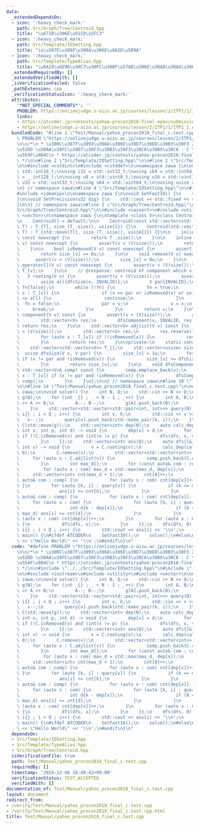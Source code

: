 ```yaml
---
data:
  _extendedDependsOn:
  - icon: ':heavy_check_mark:'
    path: Src/Graph/Tree/Centroid.hpp
    title: "\u6728\u306E\u91CD\u5FC3"
  - icon: ':heavy_check_mark:'
    path: Src/Template/IOSetting.hpp
    title: "io\u307E\u308F\u308A\u306E\u8A2D\u5B9A"
  - icon: ':heavy_check_mark:'
    path: Src/Template/TypeAlias.hpp
    title: "\u6A19\u6E96\u30C7\u30FC\u30BF\u578B\u306E\u30A8\u30A4\u30EA\u30A2\u30B9"
  _extendedRequiredBy: []
  _extendedVerifiedWith: []
  _isVerificationFailed: false
  _pathExtension: cpp
  _verificationStatusIcon: ':heavy_check_mark:'
  attributes:
    '*NOT_SPECIAL_COMMENTS*': ''
    PROBLEM: https://onlinejudge.u-aizu.ac.jp/courses/lesson/2/ITP1/1/ITP1_1_A
    links:
    - https://atcoder.jp/contests/yahoo-procon2018-final-open/submissions/60475048
    - https://onlinejudge.u-aizu.ac.jp/courses/lesson/2/ITP1/1/ITP1_1_A
  bundledCode: "#line 1 \"Test/Manual/yahoo_procon2018_final_c.test.cpp\"\n#define\
    \ PROBLEM \"https://onlinejudge.u-aizu.ac.jp/courses/lesson/2/ITP1/1/ITP1_1_A\"\
    \n\n/*\n * \u300C\u307F\u3093\u306A\u306E\u30D7\u30ED\u30B3\u30F3 2018\u300D\u6C7A\
    \u52DD \u30AA\u30FC\u30D7\u30F3\u30B3\u30F3\u30C6\u30B9\u30C8 - C \u6728\u306E\
    \u554F\u984C\n * https://atcoder.jp/contests/yahoo-procon2018-final-open/submissions/60475048\n\
    \ */\n\n#line 2 \"Src/Template/IOSetting.hpp\"\n\n#line 2 \"Src/Template/TypeAlias.hpp\"\
    \n\n#include <cstdint>\n#include <cstddef>\n\nnamespace zawa {\n\nusing i16 =\
    \ std::int16_t;\nusing i32 = std::int32_t;\nusing i64 = std::int64_t;\nusing i128\
    \ = __int128_t;\n\nusing u8 = std::uint8_t;\nusing u16 = std::uint16_t;\nusing\
    \ u32 = std::uint32_t;\nusing u64 = std::uint64_t;\n\nusing usize = std::size_t;\n\
    \n} // namespace zawa\n#line 4 \"Src/Template/IOSetting.hpp\"\n\n#include <iostream>\n\
    #include <iomanip>\n\nnamespace zawa {\n\nvoid SetFastIO() {\n    std::cin.tie(nullptr)->sync_with_stdio(false);\n\
    }\n\nvoid SetPrecision(u32 dig) {\n    std::cout << std::fixed << std::setprecision(dig);\n\
    }\n\n} // namespace zawa\n#line 2 \"Src/Graph/Tree/Centroid.hpp\"\n\n#line 4 \"\
    Src/Graph/Tree/Centroid.hpp\"\n\n#include <cassert>\n#include <utility>\n#include\
    \ <vector>\n\nnamespace zawa {\n\ntemplate <class V>\nclass Centroid {\npublic:\n\
    \n    Centroid() = default;\n\n    Centroid(const std::vector<std::vector<V>>&\
    \ T) : T_{T}, size_(T_.size(), usize{1}) {}\n    Centroid(std::vector<std::vector<V>>&&\
    \ T) : T_{std::move(T)}, size_(T_.size(), usize{1}) {}\n\n    inline usize size()\
    \ const noexcept {\n        return T_.size();\n    }\n\n    inline usize size(V\
    \ v) const noexcept {\n        assert(v < (V)size());\n        return size_[v];\n\
    \    }\n\n    bool isRemoved(V v) const noexcept {\n        assert(v < (V)size());\n\
    \        return size_[v] == 0u;\n    }\n\n    void remove(V v) noexcept {\n  \
    \      assert(v < (V)size());\n        size_[v] = 0u;\n    }\n\n    const std::vector<V>&\
    \ operator[](V v) const noexcept {\n        assert(v < (V)size());\n        return\
    \ T_[v];\n    }\n\n    // @response: centroid of component which v belongs\n \
    \   V rooting(V v) {\n        assert(v < (V)size());\n        assert(!isRemoved(v));\n\
    \        usize all{dfsSize(v, INVALID)};\n        V par{INVALID};\n        bool\
    \ fn{false};\n        while (!fn) {\n            fn = true;\n            for (V\
    \ x : T_[v]) {\n                if (x == par or isRemoved(x) or usize{2} * size_[x]\
    \ <= all) {\n                    continue;\n                }\n              \
    \  fn = false;\n                par = v;\n                v = x;\n           \
    \     break;\n            }\n        }\n        return v;\n    }\n\n    std::vector<V>\
    \ component(V v) const {\n        assert(v < (V)size());\n        assert(!isRemoved(v));\n\
    \        std::vector<V> res;\n        dfsComponent(v, INVALID, res);\n       \
    \ return res;\n    }\n\n    std::vector<V> adjlist(V v) const {\n        assert(v\
    \ < (V)size());\n        std::vector<V> res;\n        res.reserve(T_[v].size());\n\
    \        for (auto x : T_[v]) if (!isRemoved(x)) {\n            res.emplace_back(x);\n\
    \        }\n        return res;\n    }\n\nprivate:\n    static constexpr V INVALID{static_cast<V>(-1)};\n\
    \    std::vector<std::vector<V>> T_{};\n    std::vector<usize> size_{};\n\n  \
    \  usize dfsSize(V v, V par) {\n        size_[v] = 1u;\n        for (V x : T_[v])\
    \ if (x != par and !isRemoved(x)) {\n            size_[v] += dfsSize(x, v);\n\
    \        }\n        return size_[v];\n    }\n\n    void dfsComponent(V v, V par,\
    \ std::vector<V>& comp) const {\n        comp.emplace_back(v);\n        for (V\
    \ x : T_[v]) if (x != par and !isRemoved(x)) {\n            dfsComponent(x, v,\
    \ comp);\n        }\n    }\n};\n\n} // namespace zawa\n#line 10 \"Test/Manual/yahoo_procon2018_final_c.test.cpp\"\
    \n\n#line 14 \"Test/Manual/yahoo_procon2018_final_c.test.cpp\"\n\nusing namespace\
    \ zawa;\n\nvoid solve() {\n    int N, Q;\n    std::cin >> N >> Q;\n    std::vector<std::vector<int>>\
    \ g(N);\n    for (int _{} ; _ < N - 1 ; _++) {\n        int A, B;\n        std::cin\
    \ >> A >> B;\n        A--; B--;\n        g[A].push_back(B);\n        g[B].push_back(A);\n\
    \    }\n    std::vector<std::vector<std::pair<int, int>>> query(N);\n    for (int\
    \ i{} ; i < Q ; i++) {\n        int v, k;\n        std::cin >> v >> k;\n     \
    \   v--;\n        query[v].push_back(std::make_pair(k, i));\n    }\n    Centroid\
    \ C(std::move(g));\n    std::vector<int> dep(N);\n    auto calc_dep{[&](auto dfs,\
    \ int v, int p, int d) -> void {\n        dep[v] = d;\n        for (auto x : C[v])\
    \ if (!C.isRemoved(x) and (int)x != p) {\n            dfs(dfs, x, v, d + 1);\n\
    \        }\n    }};\n    std::vector<int> ans(Q);\n    auto dfs{[&](auto dfs,\
    \ int v) -> void {\n        v = C.rooting(v);\n        calc_dep(calc_dep, v, -1,\
    \ 0);\n        C.remove(v);\n        std::vector<std::vector<int>> comp;\n   \
    \     for (auto x : C.adjlist(v)) {\n            comp.push_back(C.component(x));\n\
    \        }\n        int max_d{};\n        for (const auto& com : comp) {\n   \
    \         for (auto x : com) max_d = std::max(max_d, dep[x]);\n        }\n   \
    \     std::vector<int> cnt(max_d + 1);\n        cnt[0]++;\n        for (const\
    \ auto& com : comp) {\n            for (auto x : com) cnt[dep[x]]++;\n       \
    \ }\n        for (auto [k, i] : query[v]) {\n            if (k <= max_d) {\n \
    \               ans[i] += cnt[k];\n            }\n        }\n        for (const\
    \ auto& com : comp) {\n            for (auto x : com) cnt[dep[x]]--;\n       \
    \     for (auto x : com) {\n                for (auto [k, i] : query[x]) {\n \
    \                   int d{k - dep[x]};\n                    if (0 <= d and d <=\
    \ max_d) ans[i] += cnt[d];\n                }\n            }\n            for\
    \ (auto x : com) cnt[dep[x]]++;\n        }\n        for (auto x : C.adjlist(v))\
    \ {\n            dfs(dfs, x);\n        }\n    }};\n    dfs(dfs, 0);\n    for (int\
    \ i{} ; i < Q ; i++) {\n        std::cout << ans[i] << '\\n';\n    }\n}\n\nint\
    \ main() {\n#ifdef ATCODER\n    SetFastIO();\n    solve();\n#else\n    std::cout\
    \ << \"Hello World\" << '\\n';\n#endif\n}\n"
  code: "#define PROBLEM \"https://onlinejudge.u-aizu.ac.jp/courses/lesson/2/ITP1/1/ITP1_1_A\"\
    \n\n/*\n * \u300C\u307F\u3093\u306A\u306E\u30D7\u30ED\u30B3\u30F3 2018\u300D\u6C7A\
    \u52DD \u30AA\u30FC\u30D7\u30F3\u30B3\u30F3\u30C6\u30B9\u30C8 - C \u6728\u306E\
    \u554F\u984C\n * https://atcoder.jp/contests/yahoo-procon2018-final-open/submissions/60475048\n\
    \ */\n\n#include \"../../Src/Template/IOSetting.hpp\"\n#include \"../../Src/Graph/Tree/Centroid.hpp\"\
    \n\n#include <iostream>\n#include <utility>\n#include <vector>\n\nusing namespace\
    \ zawa;\n\nvoid solve() {\n    int N, Q;\n    std::cin >> N >> Q;\n    std::vector<std::vector<int>>\
    \ g(N);\n    for (int _{} ; _ < N - 1 ; _++) {\n        int A, B;\n        std::cin\
    \ >> A >> B;\n        A--; B--;\n        g[A].push_back(B);\n        g[B].push_back(A);\n\
    \    }\n    std::vector<std::vector<std::pair<int, int>>> query(N);\n    for (int\
    \ i{} ; i < Q ; i++) {\n        int v, k;\n        std::cin >> v >> k;\n     \
    \   v--;\n        query[v].push_back(std::make_pair(k, i));\n    }\n    Centroid\
    \ C(std::move(g));\n    std::vector<int> dep(N);\n    auto calc_dep{[&](auto dfs,\
    \ int v, int p, int d) -> void {\n        dep[v] = d;\n        for (auto x : C[v])\
    \ if (!C.isRemoved(x) and (int)x != p) {\n            dfs(dfs, x, v, d + 1);\n\
    \        }\n    }};\n    std::vector<int> ans(Q);\n    auto dfs{[&](auto dfs,\
    \ int v) -> void {\n        v = C.rooting(v);\n        calc_dep(calc_dep, v, -1,\
    \ 0);\n        C.remove(v);\n        std::vector<std::vector<int>> comp;\n   \
    \     for (auto x : C.adjlist(v)) {\n            comp.push_back(C.component(x));\n\
    \        }\n        int max_d{};\n        for (const auto& com : comp) {\n   \
    \         for (auto x : com) max_d = std::max(max_d, dep[x]);\n        }\n   \
    \     std::vector<int> cnt(max_d + 1);\n        cnt[0]++;\n        for (const\
    \ auto& com : comp) {\n            for (auto x : com) cnt[dep[x]]++;\n       \
    \ }\n        for (auto [k, i] : query[v]) {\n            if (k <= max_d) {\n \
    \               ans[i] += cnt[k];\n            }\n        }\n        for (const\
    \ auto& com : comp) {\n            for (auto x : com) cnt[dep[x]]--;\n       \
    \     for (auto x : com) {\n                for (auto [k, i] : query[x]) {\n \
    \                   int d{k - dep[x]};\n                    if (0 <= d and d <=\
    \ max_d) ans[i] += cnt[d];\n                }\n            }\n            for\
    \ (auto x : com) cnt[dep[x]]++;\n        }\n        for (auto x : C.adjlist(v))\
    \ {\n            dfs(dfs, x);\n        }\n    }};\n    dfs(dfs, 0);\n    for (int\
    \ i{} ; i < Q ; i++) {\n        std::cout << ans[i] << '\\n';\n    }\n}\n\nint\
    \ main() {\n#ifdef ATCODER\n    SetFastIO();\n    solve();\n#else\n    std::cout\
    \ << \"Hello World\" << '\\n';\n#endif\n}\n"
  dependsOn:
  - Src/Template/IOSetting.hpp
  - Src/Template/TypeAlias.hpp
  - Src/Graph/Tree/Centroid.hpp
  isVerificationFile: true
  path: Test/Manual/yahoo_procon2018_final_c.test.cpp
  requiredBy: []
  timestamp: '2024-12-06 16:40:42+09:00'
  verificationStatus: TEST_ACCEPTED
  verifiedWith: []
documentation_of: Test/Manual/yahoo_procon2018_final_c.test.cpp
layout: document
redirect_from:
- /verify/Test/Manual/yahoo_procon2018_final_c.test.cpp
- /verify/Test/Manual/yahoo_procon2018_final_c.test.cpp.html
title: Test/Manual/yahoo_procon2018_final_c.test.cpp
---
```

